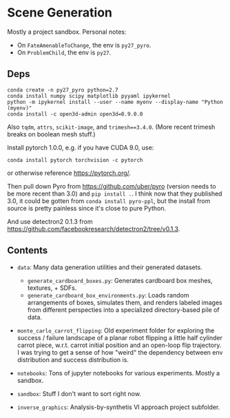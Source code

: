 # Scene Generation

Mostly a project sandbox. Personal notes:
- On `FateAmenableToChange`, the env is `py27_pyro`.
- On `ProblemChild`, the env is `py27`.

## Deps

```
conda create -n py27_pyro python=2.7
conda install numpy scipy matplotlib pyyaml ipykernel
python -m ipykernel install --user --name myenv --display-name "Python (myenv)"
conda install -c open3d-admin open3d=0.9.0.0
```

Also `tqdm`, `attrs`, `scikit-image`, and `trimesh==3.4.0`. (More recent trimesh breaks on boolean mesh stuff.)

Install pytorch 1.0.0, e.g. if you have CUDA 9.0, use:

```
conda install pytorch torchvision -c pytorch
```

or otherwise reference https://pytorch.org/.

Then pull down Pyro from https://github.com/uber/pyro (version needs
to be more recent than 3.0) and `pip install .`. I think now that
they published 3.0, it could be gotten from `conda install pyro-ppl`, but
the install from source is pretty painless since it's close to pure
Python.

And use detectron2 0.1.3 from https://github.com/facebookresearch/detectron2/tree/v0.1.3.

## Contents
- `data`: Many data generation utilities and their generated datasets.
  - `generate_cardboard_boxes.py`: Generates cardboard box meshes, textures, + SDFs.
  - `generate_cardboard_box_environments.py`: Loads random arrangements of boxes,
  simulates them, and renders labeled images from different perspecties into
  a specialized directory-based pile of data.

- `monte_carlo_carrot_flipping`: Old experiment folder for exploring the
success / failure landscape of a planar robot flipping a little half cylinder
carrot piece, w.r.t. carrot initial position and an open-loop flip trajectory.
I was trying to get a sense of how "weird" the dependency between env distribution
and success distribution is.

- `notebooks`: Tons of jupyter notebooks for various experiments. Mostly a sandbox.

- `sandbox`: Stuff I don't want to sort right now.

- `inverse_graphics`: Analysis-by-synthetis VI approach project subfolder.